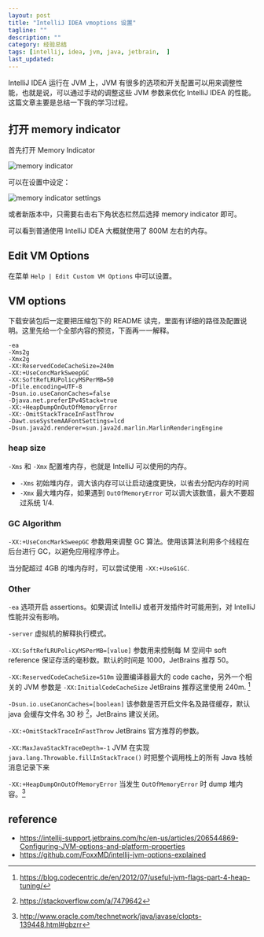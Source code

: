 ```yaml
---
layout: post
title: "IntelliJ IDEA vmoptions 设置"
tagline: ""
description: ""
category: 经验总结
tags: [intellij, idea, jvm, java, jetbrain,  ]
last_updated:
---
```


IntelliJ IDEA 运行在 JVM 上，JVM 有很多的选项和开关配置可以用来调整性能，也就是说，可以通过手动的调整这些 JVM 参数来优化 IntelliJ IDEA 的性能。这篇文章主要是总结一下我的学习过程。

## 打开 memory indicator
首先打开 Memory Indicator

![memory indicator](/assets/intellij-idea-memory-indicator.png)

可以在设置中设定：

![memory indicator settings](/assets/intellij-idea-memory-indicator-settings.png)

或者新版本中，只需要右击右下角状态栏然后选择 memory indicator 即可。

可以看到普通使用 IntelliJ IDEA 大概就使用了 800M 左右的内存。

## Edit VM Options
在菜单 `Help | Edit Custom VM Options` 中可以设置。

## VM options
下载安装包后一定要把压缩包下的 README 读完，里面有详细的路径及配置说明。这里先给一个全部内容的预览，下面再一一解释。

```
-ea
-Xms2g
-Xmx2g
-XX:ReservedCodeCacheSize=240m
-XX:+UseConcMarkSweepGC
-XX:SoftRefLRUPolicyMSPerMB=50
-Dfile.encoding=UTF-8
-Dsun.io.useCanonCaches=false
-Djava.net.preferIPv4Stack=true
-XX:+HeapDumpOnOutOfMemoryError
-XX:-OmitStackTraceInFastThrow
-Dawt.useSystemAAFontSettings=lcd
-Dsun.java2d.renderer=sun.java2d.marlin.MarlinRenderingEngine
```

### heap size
`-Xms` 和 `-Xmx` 配置堆内存，也就是 IntelliJ 可以使用的内存。

- `-Xms` 初始堆内存，调大该内存可以让启动速度更快，以省去分配内存的时间
- `-Xmx` 最大堆内存，如果遇到 `OutOfMemoryError` 可以调大该数值，最大不要超过系统 1/4.

### GC Algorithm

`-XX:+UseConcMarkSweepGC` 参数用来调整 GC 算法。使用该算法利用多个线程在后台进行 GC，以避免应用程序停止。

当分配超过 4GB 的堆内存时，可以尝试使用 `-XX:+UseG1GC`.


### Other

`-ea` 选项开启 assertions。如果调试 IntelliJ 或者开发插件时可能用到，对 IntelliJ 性能并没有影响。

`-server` 虚拟机的解释执行模式。

`-XX:SoftRefLRUPolicyMSPerMB=[value]` 参数用来控制每 M 空间中 soft reference 保证存活的毫秒数。默认的时间是 1000，JetBrains 推荐 50。

`-XX:ReservedCodeCacheSize=510m` 设置编译器最大的 code cache，另外一个相关的 JVM 参数是 `-XX:InitialCodeCacheSize`
JetBrains 推荐这里使用 240m. [^codecache]

[^codecache]: <https://blog.codecentric.de/en/2012/07/useful-jvm-flags-part-4-heap-tuning/>

`-Dsun.io.useCanonCaches=[boolean]` 该参数是否开启文件名及路径缓存，默认 java 会缓存文件名 30 秒 [^c]，JetBrains 建议关闭。

[^c]: <https://stackoverflow.com/a/7479642>

`-XX:+OmitStackTraceInFastThrow` JetBrains 官方推荐的参数。

`-XX:MaxJavaStackTraceDepth=-1` JVM 在实现 `java.lang.Throwable.fillInStackTrace()` 时把整个调用栈上的所有 Java 栈帧消息记录下来

`-XX:+HeapDumpOnOutOfMemoryError` 当发生 `OutOfMemoryError` 时 dump 堆内容。[^dump]

[^dump]: <http://www.oracle.com/technetwork/java/javase/clopts-139448.html#gbzrr>

## reference

- <https://intellij-support.jetbrains.com/hc/en-us/articles/206544869-Configuring-JVM-options-and-platform-properties>
- <https://github.com/FoxxMD/intellij-jvm-options-explained>
